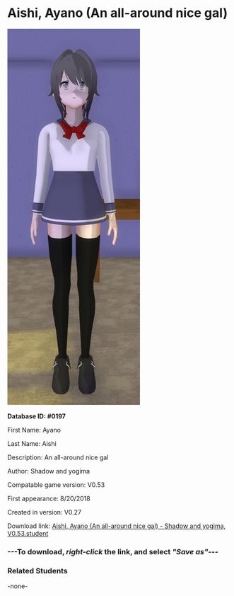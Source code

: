 # Aishi, Ayano (An all-around nice gal)

<img src="../../Files/Images/Aishi, Ayano (An all-around nice gal).png" title="Aishi, Ayano (An all-around nice gal) - Shadow and yogima, V0.53">

**Database ID: #0197**

First Name: Ayano

Last Name: Aishi

Description: An all-around nice gal

Author: Shadow and yogima

Compatable game version: V0.53

First appearance: 8/20/2018

Created in version: V0.27

Download link: <a href="https://raw.githubusercontent.com/Arbiter1223/Daigaku-Gurashi-Custom-Students/master/Files/Student%20Files/Aishi%2C%20Ayano%20(An%20all-around%20nice%20gal)%20-%20Shadow%20and%20yogima%2C%20V0.53.student">Aishi, Ayano (An all-around nice gal) - Shadow and yogima, V0.53.student</a>

### ---**To download, _right-click_ the link, and select _"Save as"_**---

### Related Students

-none-
